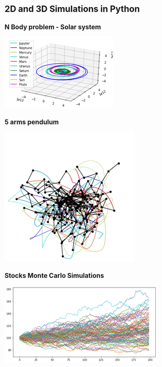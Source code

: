 # 2D and 3D Simulations in Python

## N Body problem - Solar system
<img src="planets.png" />

## 5 arms pendulum
<img src="pendulum.png">

## Stocks Monte Carlo Simulations
<img src="montecarlo.png">
